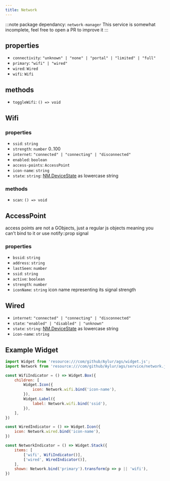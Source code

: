 ```yaml
---
title: Network
---
```


:::note
package dependancy: `network-manager`
This service is somewhat incomplete, feel free to open a PR to improve it
:::

## properties

* `connectivity`: `"unknown" | "none" | "portal" | "limited" | "full"`
* `primary`: `"wifi" | "wired"`
* `wired`: `Wired`
* `wifi`: `Wifi`

## methods

* `toggleWifi`: `() => void`

## Wifi

### properties

* `ssid`: `string`
* `strength`: `number` 0..100
* `internet`: `"connected" | "connecting" | "disconnected"`
* `enabled`: `boolean`
* `access-points`: `AccessPoint`
* `icon-name`: `string`
* `state`: `string`: [NM.DeviceState](https://gjs-docs.gnome.org/nm10~1.0/nm.devicestate) as lowercase string

### methods

* `scan`: `() => void`

## AccessPoint

access points are not a GObjects, just a regular js objects
meaning you can't bind to it or use notify::prop signal

### properties

* `bssid`: `string`
* `address`: `string`
* `lastSeen`: `number`
* `ssid`: `string`
* `active`: `boolean`
* `strength`: `number`
* `iconName`: `string` icon name representing its signal strength

## Wired

* `internet`: `"connected" | "connecting" | "disconnected"`
* `state`: `"enabled" | "disabled" | "unknown"`
* `state`: `string`: [NM.DeviceState](https://gjs-docs.gnome.org/nm10~1.0/nm.devicestate) as lowercase string
* `icon-name`: `string`

## Example Widget

```js
import Widget from 'resource:///com/github/Aylur/ags/widget.js';
import Network from 'resource:///com/github/Aylur/ags/service/network.js';

const WifiIndicator = () => Widget.Box({
    children: [
        Widget.Icon({
            icon: Network.wifi.bind('icon-name'),
        }),
        Widget.Label({
            label: Network.wifi.bind('ssid'),
        }),
    ],
})

const WiredIndicator = () => Widget.Icon({
    icon: Network.wired.bind('icon-name'),
})

const NetworkIndicator = () => Widget.Stack({
    items: [
        ['wifi', WifiIndicator()],
        ['wired', WiredIndicator()],
    ],
    shown: Network.bind('primary').transform(p => p || 'wifi'),
})
```
